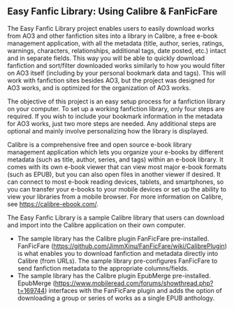 ## Easy Fanfic Library: Using Calibre & FanFicFare

The Easy Fanfic Library project enables users to easily download works from AO3 and other fanfiction sites into a library in Calibre, a free e-book management application, with all the metadata (title, author, series, ratings, warnings, characters, relationships, additional tags, date posted, etc.) intact and in separate fields. This way you will be able to quickly download fanfiction and sort/filter downloaded works similarly to how you would filter on AO3 itself (including by your personal bookmark data and tags). This will work with fanfiction sites besides AO3, but the project was designed for AO3 works, and is optimized for the organization of AO3 works.

The objective of this project is an easy setup process for a fanfiction library on your computer. To set up a working fanfiction library, only four steps are required. If you wish to include your bookmark information in the metadata for AO3 works, just two more steps are needed. Any additional steps are optional and mainly involve personalizing how the library is displayed.

Calibre is a comprehensive free and open source e-book library management application which lets you organize your e-books by different metadata (such as title, author, series, and tags) within an e-book library. It comes with its own e-book viewer that can view most major e-book formats (such as EPUB), but you can also open files in another viewer if desired. It can connect to most e-book reading devices, tablets, and smartphones, so you can transfer your e-books to your mobile devices or set up the ability to view your libraries from a mobile browser. For more information on Calibre, see <https://calibre-ebook.com/>.

The Easy Fanfic Library is a sample Calibre library that users can download and import into the Calibre application on their own computer.

* The sample library has the Calibre plugin FanFicFare pre-installed. FanFicFare (<https://github.com/JimmXinu/FanFicFare/wiki/CalibrePlugin>) is what enables you to download fanfiction and metadata directly into Calibre (from URLs). The sample library pre-configures FanFicFare to send fanfiction metadata to the appropriate columns/fields.
* The sample library has the Calibre plugin EpubMerge pre-installed. EpubMerge (<https://www.mobileread.com/forums/showthread.php?t=169744>) interfaces with the FanFicFare plugin and adds the option of downloading a group or series of works as a single EPUB anthology.